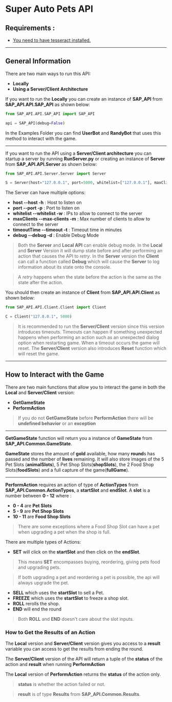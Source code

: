 # Super Auto Pets API

## **Requirements :**
* [You need to have tesseract installed.](https://tesseract-ocr.github.io/tessdoc/Installation.html "Learn how to install tesseract here")
---
## **General Information**

There are two main ways to run this API:
* **Locally**
* **Using a Server/Client Architecture**

If you want to run the **Locally** you can create an instance of **SAP_API** from **SAP_API.API.SAP_API** as shown below:

~~~python
from SAP_API.API.SAP_API import SAP_API

api = SAP_API(debug=False)
~~~

In the Examples Folder you can find **UserBot** and **RandyBot** that uses this method to interact with the game.

---

If you want to run the API using a **Server/Client architecture** you can startup a server by running **RunServer.py** or creating an instance of **Server** from **SAP_API.API.Server** as shown below:

~~~python
from SAP_API.API.Server.Server import Server

S = Server(host="127.0.0.1", port=5000, whitelist=["127.0.0.1"], maxClients=10, timeoutTime=5, debug=False)
~~~

The Server can have multiple options:
* **host --host -h** : Host to listen on
* **port --port -p** : Port to listen on
* **whitelist --whitelist -w** : IPs to allow to connect to the server
* **maxClients --max-clients -m** : Max number of clients to allow to connect to the server
* **timeoutTime --timeout -t** : Timeout time in minutes
* **debug --debug -d** : Enable Debug Mode

> Both the **Server** and **Local API** can enable debug mode. In the **Local** and **Server** Version it will dump state before and after performing an action that causes the API to _retry_. In the **Server** version the **Client** can call a function called **Debug** which will cause the **Server** to log information about its state onto the console.

> A _retry_ happens when the state before the action is the same as the state after the action.

You should then create an instance of **Client** from **SAP_API.API.Client** as shown below:
~~~python
from SAP_API.API.Client.Client import Client

C = Client("127.0.0.1", 5000)
~~~

> It is recommended to run the **Server/Client** version since this version introduces timeouts. Timeouts can happen if something unexpected happens when performing an action such as an unexpected dialog option when restarting game. When a timeout occurs the game will reset. The **Server/Client** version also introduces **Reset** function which will reset the game.

---

## **How to Interact with the Game**

There are two main functions that allow you to interact the game in both the **Local** and **Server/Client** version:
* **GetGameState**
* **PerformAction**

> If you do not **GetGameState** before **PerformAction** there will be **undefined behavior** or an **exception**

---

**GetGameState** function will return you a instance of **GameState** from **SAP_API.Common.GameState**.

**GameState** stores the amount of **gold** available, how many **round**s has passed and the number of **lives** remaining. It will also store images of the 5 Pet Slots (**animalSlots**), 5 Pet Shop Slots(**shopSlots**), the 2 Food Shop Slots(**foodSlots**) and a full capture of the game(**fullGame**).

---

**PerformAction** requires an action of type of **ActionTypes** from **SAP_API.Common.ActionTypes**, a **startSlot** and **endSlot**. A **slot** is a number between **0 - 12** where :
* **0 - 4** are **Pet Slots**
* **5 - 9** are **Pet Shop Slots**
* **10 - 11** are **Food Shop Slots**

> There are some exceptions where a Food Shop Slot can have a pet when upgrading a pet when the shop is full.

There are multiple types of Actions:
* **SET** will click on the **startSlot** and then click on the **endSlot**.
> This means **SET** encompasses buying, reordering, giving pets food and upgrading pets.

> If both upgrading a pet and reordering a pet is possible, the api will always upgrade the pet.
* **SELL** which uses the **startSlot** to sell a Pet.
* **FREEZE** which uses the **startSlot** to freeze a shop slot.
* **ROLL** rerolls the shop.
* **END** will end the round
> Both **ROLL** and **END** doesn't care about the slot inputs.

### **How to Get the Results of an Action**

The **Local** version and **Server/Client** version gives you access to a **result** variable you can access to get the results from ending the round.

The **Server/Client** version of the API will return a tuple of the **status** of the action and **result** when running **PerformAction**

The **Local** version of **PerformAction** returns the **status** of the action only.

> **status** is whether the action failed or not. 

> **result** is of type **Results** from **SAP_API.Common.Results**.